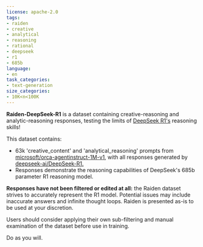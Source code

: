 ```yaml
---
license: apache-2.0
tags:
- raiden
- creative
- analytical
- reasoning
- rational
- deepseek
- r1
- 685b
language:
- en
task_categories:
- text-generation
size_categories:
- 10K<n<100K
---
```

**Raiden-DeepSeek-R1** is a dataset containing creative-reasoning and analytic-reasoning responses, testing the limits of [DeepSeek R1's](https://huggingface.co/deepseek-ai/DeepSeek-R1) reasoning skills!

This dataset contains:

- 63k 'creative_content' and 'analytical_reasoning' prompts from [microsoft/orca-agentinstruct-1M-v1](https://huggingface.co/datasets/microsoft/orca-agentinstruct-1M-v1), with all responses generated by [deepseek-ai/DeepSeek-R1.](https://huggingface.co/deepseek-ai/DeepSeek-R1)
- Responses demonstrate the reasoning capabilities of DeepSeek's 685b parameter R1 reasoning model.

**Responses have not been filtered or edited at all:** the Raiden dataset strives to accurately represent the R1 model. Potential issues may include inaccurate answers and infinite thought loops. Raiden is presented as-is to be used at your discretion.

Users should consider applying their own sub-filtering and manual examination of the dataset before use in training.

Do as you will.